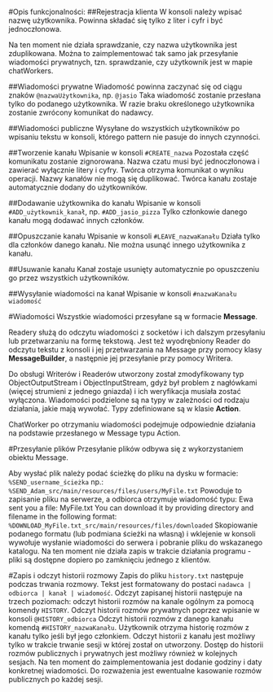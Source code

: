 #Opis funkcjonalności:
##Rejestracja klienta
W konsoli należy wpisać nazwę użytkownika. Powinna składać się tylko z liter i cyfr i być jednoczłonowa. 

Na ten moment nie działa sprawdzanie, czy nazwa użytkownika jest zduplikowana. Można to zaimplementować tak samo jak przesyłanie wiadomości prywatnych, tzn. sprawdzanie, czy użytkownik jest w mapie chatWorkers.

##Wiadomości prywatne
Wiadomość powinna zaczynać się od ciągu znaków ```@nazwaUżytkownika```, np. ```@jasio```
Taka wiadomość zostanie przesłana tylko do podanego użytkownika. W razie braku określonego użytkownika zostanie zwrócony komunikat do nadawcy. 

##Wiadomości publiczne
Wysyłane do wszystkich użytkowników po wpisaniu tekstu w konsoli, którego pattern nie pasuje do innych czynności.

##Tworzenie kanału
Wpisanie w konsoli ```#CREATE_nazwa```
Pozostała część komunikatu zostanie zignorowana. Nazwa czatu musi być jednoczłonowa i zawierać wyłącznie litery i cyfry.
Twórca otrzyma komunikat o wyniku operacji. Nazwy kanałów nie mogą się duplikować. 
Twórca kanału zostaje automatycznie dodany do użytkowników.

##Dodawanie użytkownika do kanału
Wpisanie w konsoli ```#ADD_użytkownik_kanał```, np. ```#ADD_jasio_pizza```
Tylko członkowie danego kanału mogą dodawać innych członków.

##Opuszczanie kanału
Wpisanie w konsoli ```#LEAVE_nazwaKanału```
Działa tylko dla członków danego kanału. 
Nie można usunąć innego użytkownika z kanału. 

##Usuwanie kanału
Kanał zostaje usunięty automatycznie po opuszczeniu go przez wszystkich użytkowników.

##Wysyłanie wiadomości na kanał
Wpisanie w konsoli ```#nazwaKanału wiadomość```

#Wiadomości
Wszystkie wiadomości przesyłane są w formacie **Message**. 

Readery służą do odczytu wiadomości z socketów i ich dalszym przesyłaniu lub przetwarzaniu na formę tekstową.
Jest też wyodrębniony Reader do odczytu tekstu z konsoli i jej przetwarzania na Message przy pomocy klasy **MessageBuilder**, a następnie jej przesyłanie przy pomocy Writera.

Do obsługi Writerów i Readerów utworzony został zmodyfikowany typ ObjectOutputStream i ObjectInputStream, gdyż był problem z nagłówkami (więcej strumieni z jednego gniazda) i ich weryfikacja musiała zostać wyłączona. 
Wiadomości podzielone są na typy w zależności od rodzaju działania, jakie mają wywołać. Typy zdefiniowane są w klasie **Action**.

ChatWorker po otrzymaniu wiadomości podejmuje odpowiednie działania na podstawie przesłanego w Message typu Action.

#Przesyłanie plików
Przesyłanie plików odbywa się z wykorzystaniem obiektu Message. 

Aby wysłać plik należy podać ścieżkę do pliku na dysku w formacie: 
```%SEND_username_ścieżka``` 
np.: ```%SEND_Adam_src/main/resources/files/users/MyFile.txt```
Powoduje to zapisanie pliku na serwerze, a odbiorca otrzymuje wiadomość typu:
Ewa sent you a file: MyFile.txt You can download it by providing directory and filename in the following format: ```%DOWNLOAD_MyFile.txt_src/main/resources/files/downloaded```
Skopiowanie podanego formatu (lub podmiana ścieżki na własną) i wklejenie w konsoli wywołuje wysłanie wiadomości do serwera i pobranie pliku do wskazanego katalogu. 
Na ten moment nie działa zapis w trakcie działania programu - pliki są dostępne dopiero po zamknięciu jednego z klientów.

#Zapis i odczyt historii rozmowy
Zapis do pliku ```history.txt``` następuje podczas trwania rozmowy. Tekst jest formatowany do postaci ```nadawca | odbiorca | kanał | wiadomość```.
Odczyt zapisanej historii następuje na trzech poziomach: 
odczyt historii rozmów na kanale ogólnym za pomocą komendy ```HISTORY```.
Odczyt historii rozmów prywatnych poprzez wpisanie w konsoli ```@HISTORY_odbiorca```
Odczyt historii rozmów z danego kanału komendą ```#HISTORY_nazwaKanału```. Użytkownik otrzyma historię rozmów z kanału tylko jeśli był jego członkiem.
Odczyt historii z kanału jest możliwy tylko w trakcie trwanie sesji w której został on utworzony. Dostęp do historii rozmów publicznych i prywatnych jest możliwy również w kolejnych sesjach.
Na ten moment do zaimplementowania jest dodanie godziny i daty konkretnej wiadomości. Do rozważenia jest ewentualne kasowanie rozmów publicznych po każdej sesji.
